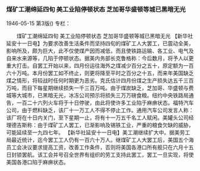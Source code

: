 ### 煤矿工潮绵延四旬  美工业陷停顿状态  芝加哥华盛顿等城已黑暗无光

1946-05-15
第3版()
专栏：

　　煤矿工潮绵延四旬
    美工业陷停顿状态
    芝加哥华盛顿等城已黑暗无光
    【新华社延安十一日电】为要求改善生活条件而坚持四旬的煤矿工人大罢工，已震动全美，影响所及，颇为巨大，此不仅使煤产因而减低，而且使铁路运输、各工业、电气及自来水来源等，几陷于停顿状态。据美内务部长克鲁格称：今后数月，将予人以更重大打击。自罢工开始以来，四月份运往海外之煤减少百分之五十，原定额为一百六十万吨。本月份罢工如不终止，则更将降至平时之百分之十五，而来年美国缺乏煤之情形，将较战时任何时期更为恶劣。克氏估计四月份煤之生产损失达五千三百万吨，而目下每星期继续损失一千三百万吨。由于煤炭缺乏，芝加哥、华盛顿与费城等大城市，已黑暗无光，冰冻公司预示将损失三万万磅食粮。纽约中央铁路局通告，一百二十六列火车将于十日停驶，由此将使许多工业陷于麻痹状态。福特汽车公司，由于燃料缺乏，该厂十一万工人不得不停止工作。通用汽车公司发言人称：该厂将在十日内关门，至下星期一止，将有十一万五千名工人赋闲。美罐头公司经理德吉斯称：由于煤矿工人罢工，已渐影响及锡铁工业，严重的粮食欠缺的威胁，可能延续至一九四七年。
    【新华社延安十一日电】美工潮继续扩大中。据美劳工局最近统计，迄今罢工工人仍有一百六十万人。继煤矿工人大罢工后，美国五个海员工会决议要求提高工资，改善工作条件，否则将美国各港口所有舰只在六月十五日封锁罢航。该工会并号召全世界有组织的劳工支持此罢工，罢工一旦实现，将使美国各港口陷于麻痹状态。
